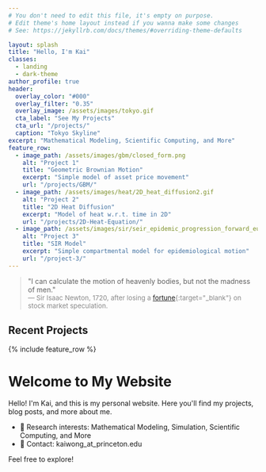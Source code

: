```yaml
---
# You don't need to edit this file, it's empty on purpose.
# Edit theme's home layout instead if you wanna make some changes
# See: https://jekyllrb.com/docs/themes/#overriding-theme-defaults

layout: splash
title: "Hello, I'm Kai"
classes:
  - landing
  - dark-theme
author_profile: true
header:
  overlay_color: "#000"
  overlay_filter: "0.35"
  overlay_image: /assets/images/tokyo.gif
  cta_label: "See My Projects"
  cta_url: "/projects/"
  caption: "Tokyo Skyline"
excerpt: "Mathematical Modeling, Scientific Computing, and More"
feature_row:
  - image_path: /assets/images/gbm/closed_form.png
    alt: "Project 1"
    title: "Geometric Brownian Motion"
    excerpt: "Simple model of asset price movement"
    url: "/projects/GBM/"
  - image_path: /assets/images/heat/2D_heat_diffusion2.gif
    alt: "Project 2"
    title: "2D Heat Diffusion"
    excerpt: "Model of heat w.r.t. time in 2D"
    url: "/projects/2D-Heat-Equation/"
  - image_path: /assets/images/sir/seir_epidemic_progression_forward_euler.gif
    alt: "Project 3"
    title: "SIR Model"
    excerpt: "Simple compartmental model for epidemiological motion"
    url: "/project-3/"
---
```


> "I can calculate the motion of heavenly bodies, but not the madness of men."  
> <span style="font-size:0.95em; color:#888;">— Sir Isaac Newton, 1720, after losing a [fortune](https://pubs.aip.org/physicstoday/article/73/7/30/800801/Isaac-Newton-and-the-perils-of-the-financial-South){:target="_blank"} on stock market speculation.</span>

## Recent Projects

{% include feature_row %}

# Welcome to My Website

Hello! I'm Kai, and this is my personal website. Here you'll find my projects, blog posts, and more about me.

- :mag_right: Research interests: Mathematical Modeling, Simulation, Scientific Computing, and More
- :email: Contact: kaiwong_at_princeton.edu

Feel free to explore!